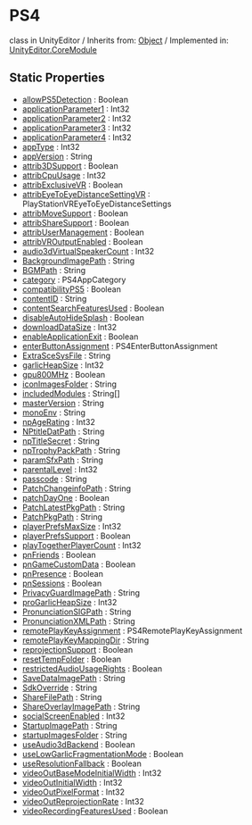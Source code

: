# PS4
class in UnityEditor
 / Inherits from: <a href="https://docs.unity3d.com/6000.0/Documentation/ScriptReference/Object.html">Object</a> / Implemented in: <a href="https://docs.unity3d.com/6000.0/Documentation/ScriptReference/UnityEditor.CoreModule.html">UnityEditor.CoreModule</a>
## Static Properties
- <a href="https://docs.unity3d.com/6000.0/Documentation/ScriptReference/PS4-allowPS5Detection.html">allowPS5Detection</a> : Boolean
- <a href="https://docs.unity3d.com/6000.0/Documentation/ScriptReference/PS4-applicationParameter1.html">applicationParameter1</a> : Int32
- <a href="https://docs.unity3d.com/6000.0/Documentation/ScriptReference/PS4-applicationParameter2.html">applicationParameter2</a> : Int32
- <a href="https://docs.unity3d.com/6000.0/Documentation/ScriptReference/PS4-applicationParameter3.html">applicationParameter3</a> : Int32
- <a href="https://docs.unity3d.com/6000.0/Documentation/ScriptReference/PS4-applicationParameter4.html">applicationParameter4</a> : Int32
- <a href="https://docs.unity3d.com/6000.0/Documentation/ScriptReference/PS4-appType.html">appType</a> : Int32
- <a href="https://docs.unity3d.com/6000.0/Documentation/ScriptReference/PS4-appVersion.html">appVersion</a> : String
- <a href="https://docs.unity3d.com/6000.0/Documentation/ScriptReference/PS4-attrib3DSupport.html">attrib3DSupport</a> : Boolean
- <a href="https://docs.unity3d.com/6000.0/Documentation/ScriptReference/PS4-attribCpuUsage.html">attribCpuUsage</a> : Int32
- <a href="https://docs.unity3d.com/6000.0/Documentation/ScriptReference/PS4-attribExclusiveVR.html">attribExclusiveVR</a> : Boolean
- <a href="https://docs.unity3d.com/6000.0/Documentation/ScriptReference/PS4-attribEyeToEyeDistanceSettingVR.html">attribEyeToEyeDistanceSettingVR</a> : PlayStationVREyeToEyeDistanceSettings
- <a href="https://docs.unity3d.com/6000.0/Documentation/ScriptReference/PS4-attribMoveSupport.html">attribMoveSupport</a> : Boolean
- <a href="https://docs.unity3d.com/6000.0/Documentation/ScriptReference/PS4-attribShareSupport.html">attribShareSupport</a> : Boolean
- <a href="https://docs.unity3d.com/6000.0/Documentation/ScriptReference/PS4-attribUserManagement.html">attribUserManagement</a> : Boolean
- <a href="https://docs.unity3d.com/6000.0/Documentation/ScriptReference/PS4-attribVROutputEnabled.html">attribVROutputEnabled</a> : Boolean
- <a href="https://docs.unity3d.com/6000.0/Documentation/ScriptReference/PS4-audio3dVirtualSpeakerCount.html">audio3dVirtualSpeakerCount</a> : Int32
- <a href="https://docs.unity3d.com/6000.0/Documentation/ScriptReference/PS4-BackgroundImagePath.html">BackgroundImagePath</a> : String
- <a href="https://docs.unity3d.com/6000.0/Documentation/ScriptReference/PS4-BGMPath.html">BGMPath</a> : String
- <a href="https://docs.unity3d.com/6000.0/Documentation/ScriptReference/PS4-category.html">category</a> : PS4AppCategory
- <a href="https://docs.unity3d.com/6000.0/Documentation/ScriptReference/PS4-compatibilityPS5.html">compatibilityPS5</a> : Boolean
- <a href="https://docs.unity3d.com/6000.0/Documentation/ScriptReference/PS4-contentID.html">contentID</a> : String
- <a href="https://docs.unity3d.com/6000.0/Documentation/ScriptReference/PS4-contentSearchFeaturesUsed.html">contentSearchFeaturesUsed</a> : Boolean
- <a href="https://docs.unity3d.com/6000.0/Documentation/ScriptReference/PS4-disableAutoHideSplash.html">disableAutoHideSplash</a> : Boolean
- <a href="https://docs.unity3d.com/6000.0/Documentation/ScriptReference/PS4-downloadDataSize.html">downloadDataSize</a> : Int32
- <a href="https://docs.unity3d.com/6000.0/Documentation/ScriptReference/PS4-enableApplicationExit.html">enableApplicationExit</a> : Boolean
- <a href="https://docs.unity3d.com/6000.0/Documentation/ScriptReference/PS4-enterButtonAssignment.html">enterButtonAssignment</a> : PS4EnterButtonAssignment
- <a href="https://docs.unity3d.com/6000.0/Documentation/ScriptReference/PS4-ExtraSceSysFile.html">ExtraSceSysFile</a> : String
- <a href="https://docs.unity3d.com/6000.0/Documentation/ScriptReference/PS4-garlicHeapSize.html">garlicHeapSize</a> : Int32
- <a href="https://docs.unity3d.com/6000.0/Documentation/ScriptReference/PS4-gpu800MHz.html">gpu800MHz</a> : Boolean
- <a href="https://docs.unity3d.com/6000.0/Documentation/ScriptReference/PS4-iconImagesFolder.html">iconImagesFolder</a> : String
- <a href="https://docs.unity3d.com/6000.0/Documentation/ScriptReference/PS4-includedModules.html">includedModules</a> : String[]
- <a href="https://docs.unity3d.com/6000.0/Documentation/ScriptReference/PS4-masterVersion.html">masterVersion</a> : String
- <a href="https://docs.unity3d.com/6000.0/Documentation/ScriptReference/PS4-monoEnv.html">monoEnv</a> : String
- <a href="https://docs.unity3d.com/6000.0/Documentation/ScriptReference/PS4-npAgeRating.html">npAgeRating</a> : Int32
- <a href="https://docs.unity3d.com/6000.0/Documentation/ScriptReference/PS4-NPtitleDatPath.html">NPtitleDatPath</a> : String
- <a href="https://docs.unity3d.com/6000.0/Documentation/ScriptReference/PS4-npTitleSecret.html">npTitleSecret</a> : String
- <a href="https://docs.unity3d.com/6000.0/Documentation/ScriptReference/PS4-npTrophyPackPath.html">npTrophyPackPath</a> : String
- <a href="https://docs.unity3d.com/6000.0/Documentation/ScriptReference/PS4-paramSfxPath.html">paramSfxPath</a> : String
- <a href="https://docs.unity3d.com/6000.0/Documentation/ScriptReference/PS4-parentalLevel.html">parentalLevel</a> : Int32
- <a href="https://docs.unity3d.com/6000.0/Documentation/ScriptReference/PS4-passcode.html">passcode</a> : String
- <a href="https://docs.unity3d.com/6000.0/Documentation/ScriptReference/PS4-PatchChangeinfoPath.html">PatchChangeinfoPath</a> : String
- <a href="https://docs.unity3d.com/6000.0/Documentation/ScriptReference/PS4-patchDayOne.html">patchDayOne</a> : Boolean
- <a href="https://docs.unity3d.com/6000.0/Documentation/ScriptReference/PS4-PatchLatestPkgPath.html">PatchLatestPkgPath</a> : String
- <a href="https://docs.unity3d.com/6000.0/Documentation/ScriptReference/PS4-PatchPkgPath.html">PatchPkgPath</a> : String
- <a href="https://docs.unity3d.com/6000.0/Documentation/ScriptReference/PS4-playerPrefsMaxSize.html">playerPrefsMaxSize</a> : Int32
- <a href="https://docs.unity3d.com/6000.0/Documentation/ScriptReference/PS4-playerPrefsSupport.html">playerPrefsSupport</a> : Boolean
- <a href="https://docs.unity3d.com/6000.0/Documentation/ScriptReference/PS4-playTogetherPlayerCount.html">playTogetherPlayerCount</a> : Int32
- <a href="https://docs.unity3d.com/6000.0/Documentation/ScriptReference/PS4-pnFriends.html">pnFriends</a> : Boolean
- <a href="https://docs.unity3d.com/6000.0/Documentation/ScriptReference/PS4-pnGameCustomData.html">pnGameCustomData</a> : Boolean
- <a href="https://docs.unity3d.com/6000.0/Documentation/ScriptReference/PS4-pnPresence.html">pnPresence</a> : Boolean
- <a href="https://docs.unity3d.com/6000.0/Documentation/ScriptReference/PS4-pnSessions.html">pnSessions</a> : Boolean
- <a href="https://docs.unity3d.com/6000.0/Documentation/ScriptReference/PS4-PrivacyGuardImagePath.html">PrivacyGuardImagePath</a> : String
- <a href="https://docs.unity3d.com/6000.0/Documentation/ScriptReference/PS4-proGarlicHeapSize.html">proGarlicHeapSize</a> : Int32
- <a href="https://docs.unity3d.com/6000.0/Documentation/ScriptReference/PS4-PronunciationSIGPath.html">PronunciationSIGPath</a> : String
- <a href="https://docs.unity3d.com/6000.0/Documentation/ScriptReference/PS4-PronunciationXMLPath.html">PronunciationXMLPath</a> : String
- <a href="https://docs.unity3d.com/6000.0/Documentation/ScriptReference/PS4-remotePlayKeyAssignment.html">remotePlayKeyAssignment</a> : PS4RemotePlayKeyAssignment
- <a href="https://docs.unity3d.com/6000.0/Documentation/ScriptReference/PS4-remotePlayKeyMappingDir.html">remotePlayKeyMappingDir</a> : String
- <a href="https://docs.unity3d.com/6000.0/Documentation/ScriptReference/PS4-reprojectionSupport.html">reprojectionSupport</a> : Boolean
- <a href="https://docs.unity3d.com/6000.0/Documentation/ScriptReference/PS4-resetTempFolder.html">resetTempFolder</a> : Boolean
- <a href="https://docs.unity3d.com/6000.0/Documentation/ScriptReference/PS4-restrictedAudioUsageRights.html">restrictedAudioUsageRights</a> : Boolean
- <a href="https://docs.unity3d.com/6000.0/Documentation/ScriptReference/PS4-SaveDataImagePath.html">SaveDataImagePath</a> : String
- <a href="https://docs.unity3d.com/6000.0/Documentation/ScriptReference/PS4-SdkOverride.html">SdkOverride</a> : String
- <a href="https://docs.unity3d.com/6000.0/Documentation/ScriptReference/PS4-ShareFilePath.html">ShareFilePath</a> : String
- <a href="https://docs.unity3d.com/6000.0/Documentation/ScriptReference/PS4-ShareOverlayImagePath.html">ShareOverlayImagePath</a> : String
- <a href="https://docs.unity3d.com/6000.0/Documentation/ScriptReference/PS4-socialScreenEnabled.html">socialScreenEnabled</a> : Int32
- <a href="https://docs.unity3d.com/6000.0/Documentation/ScriptReference/PS4-StartupImagePath.html">StartupImagePath</a> : String
- <a href="https://docs.unity3d.com/6000.0/Documentation/ScriptReference/PS4-startupImagesFolder.html">startupImagesFolder</a> : String
- <a href="https://docs.unity3d.com/6000.0/Documentation/ScriptReference/PS4-useAudio3dBackend.html">useAudio3dBackend</a> : Boolean
- <a href="https://docs.unity3d.com/6000.0/Documentation/ScriptReference/PS4-useLowGarlicFragmentationMode.html">useLowGarlicFragmentationMode</a> : Boolean
- <a href="https://docs.unity3d.com/6000.0/Documentation/ScriptReference/PS4-useResolutionFallback.html">useResolutionFallback</a> : Boolean
- <a href="https://docs.unity3d.com/6000.0/Documentation/ScriptReference/PS4-videoOutBaseModeInitialWidth.html">videoOutBaseModeInitialWidth</a> : Int32
- <a href="https://docs.unity3d.com/6000.0/Documentation/ScriptReference/PS4-videoOutInitialWidth.html">videoOutInitialWidth</a> : Int32
- <a href="https://docs.unity3d.com/6000.0/Documentation/ScriptReference/PS4-videoOutPixelFormat.html">videoOutPixelFormat</a> : Int32
- <a href="https://docs.unity3d.com/6000.0/Documentation/ScriptReference/PS4-videoOutReprojectionRate.html">videoOutReprojectionRate</a> : Int32
- <a href="https://docs.unity3d.com/6000.0/Documentation/ScriptReference/PS4-videoRecordingFeaturesUsed.html">videoRecordingFeaturesUsed</a> : Boolean
